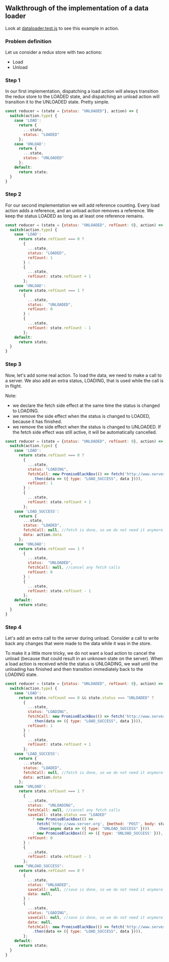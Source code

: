 ## Walkthrough of the implementation of a data loader

Look at [dataloader.test.js](../__tests__/dataloader.test.js) to see this example in action.

### Problem definition
Let us consider a redux store with two actions:
* Load
* Unload

### Step 1
In our first implementation, dispatching a load action will always transition the redux store to the LOADED state, and dispatching an unload action will transition it to the UNLOADED state. Pretty simple.

```javascript
const reducer = (state = {status: "UNLOADED"}, action) => {
  switch(action.type) {
    case 'LOAD':
      return {
        ...state, 
        status: "LOADED"
      };
    case 'UNLOAD':
      return {
        ...state, 
        status: "UNLOADED"
      };
    default:
      return state;
  }
}
```

### Step 2
For our second implementation we will add reference counting.
Every load action adds a reference, and an unload action removes a reference.
We keep the status LOADED as long as at least one reference remains.

```javascript
const reducer = (state = {status: "UNLOADED", refCount: 0}, action) => {
  switch(action.type) {
    case 'LOAD':
      return state.refCount === 0 ? 
        {
          ...state, 
          status: "LOADED", 
          refCount: 1
        } :
        {
          ...state, 
          refCount: state.refCount + 1
        };
    case 'UNLOAD':
      return state.refCount === 1 ?
        {
          ...state, 
          status:  "UNLOADED",
          refCount: 0
        } :
        {
          ...state, 
          refCount: state.refCount - 1
        };
    default:
      return state;
  }
}
```

### Step 3
Now, let's add some real action.
To load the data, we need to make a call to a server.
We also add an extra status, LOADING, that is used while the call is in flight.

Note:
* we declare the fetch side effect at the same time the status is changed to LOADING.
* we remove the side effect when the status is changed to LOADED, because it has finished.
* we remove the side effect when the status is changed to UNLOADED. If the fetch side effect was still active, it will be automatically cancelled.

```javascript
const reducer = (state = {status: "UNLOADED", refCount: 0}, action) => {
  switch(action.type) {
    case 'LOAD':
      return state.refCount === 0 ? 
        {
          ...state, 
          status: "LOADING", 
          fetchCall: new PromiseBlackBox(() => fetch('http://www.server.org')
            .then(data => ({ type: "LOAD_SUCCESS", data }))),
          refCount: 1
        } :
        {
          ...state, 
          refCount: state.refCount + 1
        };
    case 'LOAD_SUCCESS':
      return {
        ...state,
        status: "LOADED",
        fetchCall: null, //fetch is done, so we do not need it anymore
        data: action.data
      };
    case 'UNLOAD':
      return state.refCount === 1 ?
        {
          ...state, 
          status:  "UNLOADED",
          fetchCall: null, //cancel any fetch calls
          refCount: 0
        } :
        {
          ...state, 
          refCount: state.refCount - 1
        };
    default:
      return state;
  }
}
```

### Step 4
Let's add an extra call to the server during unload. Consider a call to write back any changes that were made to the data while it was in the store.

To make it a little more tricky, we do not want a load action to cancel the unload (because that could result in an unknown state on the server).
When a load action is received while the status is UNLOADING, we wait until the unloading has finished and then transition immediately back to the LOADING state.

```javascript
const reducer = (state = {status: "UNLOADED", refCount: 0}, action) => {
  switch(action.type) {
    case 'LOAD':
      return state.refCount === 0 && state.status === "UNLOADED" ? 
        {
          ...state, 
          status: "LOADING", 
          fetchCall: new PromiseBlackBox(() => fetch('http://www.server.org')
            .then(data => ({ type: "LOAD_SUCCESS", data }))),
          refCount: 1
        } :
        {
          ...state, 
          refCount: state.refCount + 1
        };
    case 'LOAD_SUCCESS':
      return {
        ...state,
        status: "LOADED",
        fetchCall: null, //fetch is done, so we do not need it anymore
        data: action.data
      };
    case 'UNLOAD':
      return state.refCount === 1 ?
        {
          ...state, 
          status:  "UNLOADING",
          fetchCall: null, //cancel any fetch calls
          saveCall: state.status === "LOADED"
            ? new PromiseBlackBox(() => 
              fetch('http://www.server.org', {method: 'POST', body: state.data})
              .then(async data => ({ type: "UNLOAD_SUCCESS" })))
            : new PromiseBlackBox(() => ({ type: 'UNLOAD_SUCCESS' })),
          refCount: 0
        } :
        {
          ...state, 
          refCount: state.refCount - 1
        };
    case "UNLOAD_SUCCESS":
      return state.refCount === 0 ?
        {
          ...state,
          status: "UNLOADED",
          saveCall: null, //save is done, so we do not need it anymore
          data: null,
        } :
        {
          ...state, 
          status: "LOADING", 
          saveCall: null, //save is done, so we do not need it anymore
          data: null,
          fetchCall: new PromiseBlackBox(() => fetch('http://www.server.org')
            .then(data => ({ type: "LOAD_SUCCESS", data }))),
        };
    default:
      return state;
  }
}
```
